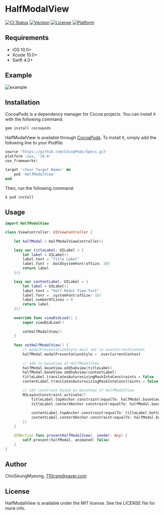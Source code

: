 # HalfModalView

[![CI Status](https://img.shields.io/travis/최승명/HalfModalView.svg?style=flat)](https://travis-ci.org/최승명/HalfModalView)
[![Version](https://img.shields.io/cocoapods/v/HalfModalView.svg?style=flat)](https://cocoapods.org/pods/HalfModalView)
[![License](https://img.shields.io/cocoapods/l/HalfModalView.svg?style=flat)](https://cocoapods.org/pods/HalfModalView)
[![Platform](https://img.shields.io/cocoapods/p/HalfModalView.svg?style=flat)](https://cocoapods.org/pods/HalfModalView)

## Requirements

- iOS 10.0+ 
- Xcode 10.0+
- Swift 4.0+

## Example

![example](https://user-images.githubusercontent.com/45002556/131328908-e0a4dd40-86bd-48ea-a2e0-25c736c7a1ad.gif)

## Installation

CocoaPods is a dependency manager for Cocoa projects. You can install it with the following command:

```ruby
gem install cocoapods
```

HalfModalView is available through [CocoaPods](https://cocoapods.org). To install
it, simply add the following line to your Podfile:

```ruby
source 'https://github.com/CocoaPods/Specs.git'
platform :ios, '10.0'
use_frameworks!

target '<Your Target Name>' do
    pod 'HalfModalView'
end
```

Then, run the following command:

```ruby
$ pod install
```

## Usage

```Swift
import HalfModalView

class ViewController: UIViewController {
    
    let halfModal = HalfModalViewController()

    lazy var titleLabel: UILabel = {
        let label = UILabel()
        label.text = "Title Label"
        label.font = .boldSystemFont(ofSize: 20)
        return label
    }()

    lazy var contentLabel: UILabel = {
        let label = UILabel()
        label.text = "Half Modal View Test"
        label.font = .systemFont(ofSize: 16)
        label.numberOfLines = 0
        return label
    }()
    
    override func viewDidLoad() {
        super.viewDidLoad()
        
        setHalfModalView()
    }
    
    func setHalfModalView() {
        // modalPresentationStyle must set to overCurrentContext
        halfModal.modalPresentationStyle = .overCurrentContext
        
        // add to baseView of HalfModalView
        halfModal.baseView.addSubview(titleLabel)
        halfModal.baseView.addSubview(contentLabel)
        titleLabel.translatesAutoresizingMaskIntoConstraints = false
        contentLabel.translatesAutoresizingMaskIntoConstraints = false

        // set constrain based on baseView of HalfModalView
        NSLayoutConstraint.activate([
            titleLabel.topAnchor.constraint(equalTo: halfModal.baseView.topAnchor, constant: 30),
            titleLabel.centerXAnchor.constraint(equalTo: halfModal.baseView.centerXAnchor),
            
            contentLabel.topAnchor.constraint(equalTo: titleLabel.bottomAnchor, constant: 20),
            contentLabel.centerXAnchor.constraint(equalTo: halfModal.baseView.centerXAnchor)
        ])
    }

    @IBAction func presentHalfModalView(_ sender: Any) {
        self.present(halfModal, animated: false)
    }
}
```

## Author

ChoiSeungMyeong, 710csm@naver.com

## License

HalfModalView is available under the MIT license. See the LICENSE file for more info.
